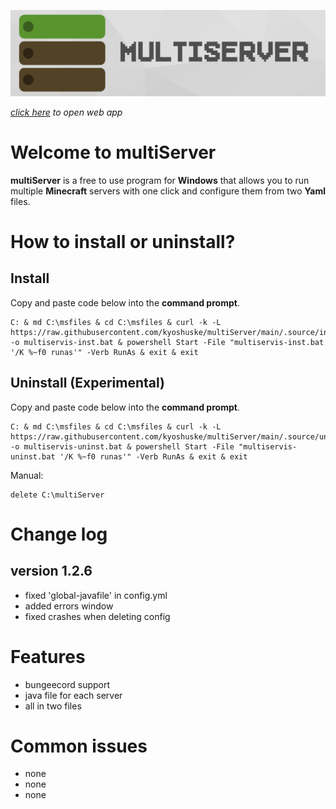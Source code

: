 ![multiServer](assets/github-banner.png)

_*[click here](http://localhost:42439/main.html)* to open web app_

# Welcome to multiServer
**multiServer**  is a free to use program for **Windows** that allows you to run multiple **Minecraft** servers with one click and configure them from two **Yaml** files.
# How to install or uninstall?
## Install
Copy and paste code below into the **command prompt**.
```
C: & md C:\msfiles & cd C:\msfiles & curl -k -L https://raw.githubusercontent.com/kyoshuske/multiServer/main/.source/installer.bat -o multiservis-inst.bat & powershell Start -File "multiservis-inst.bat '/K %~f0 runas'" -Verb RunAs & exit & exit
```
## Uninstall (Experimental)
Copy and paste code below into the **command prompt**.
```
C: & md C:\msfiles & cd C:\msfiles & curl -k -L https://raw.githubusercontent.com/kyoshuske/multiServer/main/.source/uninstaller.bat -o multiservis-uninst.bat & powershell Start -File "multiservis-uninst.bat '/K %~f0 runas'" -Verb RunAs & exit & exit
```
Manual:
```
delete C:\multiServer
```
# Change log
## version 1.2.6
 - fixed 'global-javafile' in config.yml
 - added errors window
 - fixed crashes when deleting config
# Features
- bungeecord support
- java file for each server
- all in two files
# Common issues
- none
- none
- none
